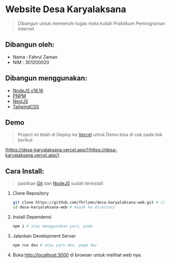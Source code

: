 # Website Desa Karyalaksana

> Dibangun untuk memenuhi tugas mata kuliah Praktikum Pemrograman Internet

## Dibangun oleh:

- Nama : Fahrul Zaman
- NIM : 301200020

## Dibangun menggunakan:

- [NodeJS v18.16](https://nodejs.org)
- [PNPM](https://pnpm.io)
- [NextJS](https://nextjs.org)
- [TailwindCSS](https://tailwindcss.com)

## Demo

> Project ini telah di Deploy ke [Vercel](https://vercel.com) untuk Demo bisa di cek pada link berikut

[https://desa-karyalaksana.vercel.app/](https://desa-karyalaksana.vercel.app/)

## Cara Install:

> pastikan [Git](https://git-scm.com) dan [NodeJS](https://nodejs.org) sudah terinstall

1. Clone Repository

   ```bash
   git clone https://github.com/fhrlzmn/desa-karyalaksana-web.git # clone repo
   cd desa-karyalaksana-web # masuk ke directory
   ```

2. Install Dependensi

   ```bash
   npm i # atau menggunakan yarn, pnpm
   ```

3. Jalankan Development Server

   ```bash
   npm run dev # atau yarn dev, pnpm dev
   ```

4. Buka [http://localhost:3000](http://localhost:3000) di browser untuk melihat web nya.

